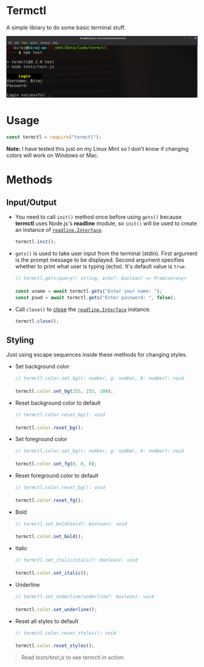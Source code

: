 # Termctl
A simple library to do some basic terminal stuff.

![Screenshot](ss.png)

# Usage
```javascript
const termctl = require("termctl");
```

**Note:** I have tested this just on my Linux Mint so I don't know if changing colors will work on Windows or Mac.

# Methods

## Input/Output

[1]: <https://nodejs.org/api/readline.html#readline_class_interface>
[2]: <https://nodejs.org/api/readline.html#readline_rl_close>

- You need to call `init()` method once before using `gets()` because **termctl** uses Node.js's **readline** module, so `init()` will be used to create an instance of [`readline.Interface`][1].

  ```javascript
  termctl.init();
  ```

- `gets()` is used to take user input from the terminal (stdin). First argument is the prompt message to be displayed. Second argument specifies whether to print what user is typing (echo). It's default value is `true`.

  ```javascript
  // termctl.gets(query?: string, echo?: boolean) => Promise<any>

  const uname = await termctl.gets("Enter your name: ");
  const pswd = await termctl.gets("Enter password: ", false);
  ```

- Call `close()` to [close][2] the [`readline.Interface`][1] instance.

  ```javascript
  termctl.close();
  ```

## Styling
Just using escape sequences inside these methods for changing styles.

- Set background color
  ```javascript
  // termctl.color.set_bg(r: number, g: number, b: number): void

  termctl.color.set_bg(255, 255, 100);
  ```

- Reset background color to default
  ```javascript
  // termctl.color.reset_bg(): void

  termctl.color.reset_bg();
  ```

- Set foreground color
  ```javascript
  // termctl.color.set_bg(r: number, g: number, b: number): void

  termctl.color.set_fg(0, 0, 0);
  ```

- Reset foreground color to default
  ```javascript
  // termctl.color.reset_bg(): void

  termctl.color.reset_fg();
  ```

- Bold
  ```javascript
  // termctl.set_bold(bold?: boolean): void

  termctl.color.set_bold();
  ```

- Italic
  ```javascript
  // termctl.set_italic(italic?: boolean): void

  termctl.color.set_italic();
  ```

- Underline
  ```javascript
  // termctl.set_underline(underline?: boolean): void

  termctl.color.set_underline();
  ```

- Reset all styles to default
  ```javascript
  // termctl.color.reset_styles(): void

  termctl.color.reset_styles();
  ```

> Read _tests/test.js_ to see termctl in action.